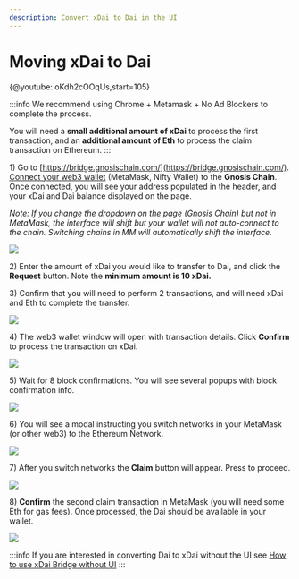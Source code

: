 ```yaml
---
description: Convert xDai to Dai in the UI
---
```


# Moving xDai to Dai

{@youtube: oKdh2cOOqUs,start=105}

:::info
We recommend using Chrome + Metamask + No Ad Blockers to complete the process.

You will need a **small additional amount of xDai** to process the first transaction, and an **additional amount of Eth** to process the claim transaction on Ethereum.
:::

1\) Go to [https://bridge.gnosischain.com/](https://bridge.gnosischain.com/). [Connect your web3 wallet](../../wallets/metamask/metamask-setup.md) (MetaMask, Nifty Wallet) to the **Gnosis Chain**. Once connected, you will see your address populated in the header, and your xDai and Dai balance displayed on the page.

_Note: If you change the dropdown on the page (Gnosis Chain) but not in MetaMask, the interface will shift but your wallet will not auto-connect to the chain. Switching chains in MM will automatically shift the interface._

![](/img/bridges/xdai/xdai-to-mainnet.png)

2\) Enter the amount of xDai you would like to transfer to Dai, and click the **Request** button. Note the **minimum amount is 10 xDai.**

3\) Confirm that you will need to perform 2 transactions, and will need xDai and Eth to complete the transfer.

![](/img/bridges/xdai/xdai-to-mainnet-2.png)

4\) The web3 wallet window will open with transaction details. Click **Confirm** to process the transaction on xDai.

![](/img/bridges/xdai/xdaidai3.png)

5\) Wait for 8 block confirmations. You will see several popups with block confirmation info.

![](/img/bridges/xdai/xdai4.png)

6\) You will see a modal instructing you switch networks in your MetaMask (or other web3) to the Ethereum Network.

![](/img/bridges/xdai/xdai5.png)

7\) After you switch networks the **Claim** button will appear. Press to proceed.

![](/img/bridges/xdai/xdai6.png)

8\) **Confirm** the second claim transaction in MetaMask (you will need some Eth for gas fees). Once processed, the Dai should be available in your wallet.

![](/img/bridges/xdai/xdai7.png)

:::info
If you are interested in converting Dai to xDai without the UI see [How to use xDai Bridge without UI](/specs/bridges/xdai/use/without-ui)
:::